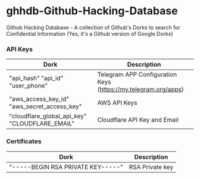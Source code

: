 # ghhdb-Github-Hacking-Database
Github Hacking Database - A collection of Github's Dorks to search for Confidential Information (Yes, it's a Github version of Google Dorks)

### API Keys

Dork | Description
--------- | ------
"api_hash" "api_id" "user_phone"|Telegram APP Configuration Keys (https://my.telegram.org/apps)
"aws_access_key_id" "aws_secret_access_key"|AWS API Keys
"cloudflare_global_api_key" "CLOUDFLARE_EMAIL"|Cloudflare API Key and Email

### Certificates

Dork | Description
--------- | ------
"-----BEGIN RSA PRIVATE KEY-----"|RSA Private key 
